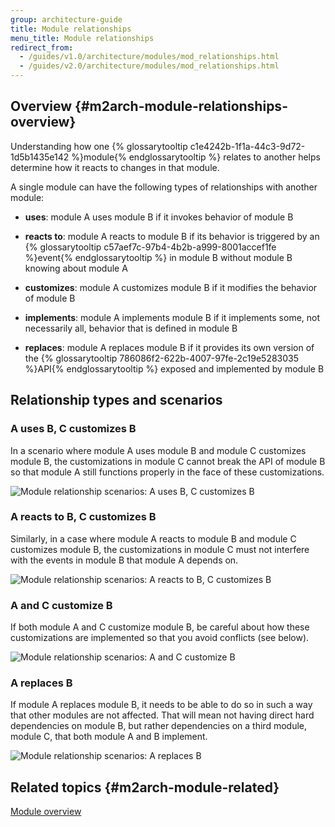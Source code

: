 ```yaml
---
group: architecture-guide
title: Module relationships
menu_title: Module relationships
redirect_from:
  - /guides/v1.0/architecture/modules/mod_relationships.html
  - /guides/v2.0/architecture/modules/mod_relationships.html
---
```


## Overview {#m2arch-module-relationships-overview}

Understanding how one {% glossarytooltip c1e4242b-1f1a-44c3-9d72-1d5b1435e142 %}module{% endglossarytooltip %} relates to another helps determine how it reacts to changes in that module.

A single module can have the following types of relationships with another module:

* **uses**: module A uses module B if it invokes behavior of module B

* **reacts to**: module A reacts to module B if its behavior is triggered by an {% glossarytooltip c57aef7c-97b4-4b2b-a999-8001accef1fe %}event{% endglossarytooltip %} in module B without module B knowing about module A

* **customizes**: module A customizes module B if it modifies the behavior of module B

* **implements**: module A implements module B if it implements some, not necessarily all, behavior that is defined in module B

* **replaces**: module A replaces module B if it provides its own version of the {% glossarytooltip 786086f2-622b-4007-97fe-2c19e5283035 %}API{% endglossarytooltip %} exposed and implemented by module B

## Relationship types and scenarios

### A uses B, C customizes B

In a scenario where module A uses module B and module C customizes module B, the customizations in module C cannot break the API of module B so that module A still functions properly in the face of these customizations.

![Module relationship scenarios: A uses B, C customizes B]({{site.baseurl}}/common/images/archi_first_relate.png)

### A reacts to B, C customizes B

Similarly, in a case where module A reacts to module B and module C customizes module B, the customizations in module C must not interfere with the events in module B that module A depends on.

![Module relationship scenarios: A reacts to B, C customizes B]({{site.baseurl}}/common/images/archi_second_relate.png)

### A and C customize B

If both module A and C customize module B, be careful about how these customizations are implemented so that you avoid conflicts (see below).

![Module relationship scenarios: A and C customize B]({{site.baseurl}}/common/images/archi_third_relate.png)

### A replaces B

If module A replaces module B, it needs to be able to do so in such a way that other modules are not affected. That will mean not having direct hard dependencies on module B, but rather dependencies on a third module, module C, that both module A and B implement.

![Module relationship scenarios: A replaces B]({{site.baseurl}}/common/images/archi_fourth_relate.png)

## Related topics {#m2arch-module-related}

[Module overview]({{page.baseurl}}/architecture/archi_perspectives/components/modules/mod_intro.html)


